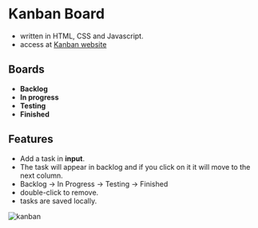 # Kanban Board
- written in HTML, CSS and Javascript.
- access at [Kanban website](kanban.freesite.online)

## Boards
- **Backlog**
- **In progress**
- **Testing**
- **Finished**

## Features
- Add a task in **input**.
- The task will appear in backlog and if you click on it it will move to the next column.
- Backlog -> In Progress -> Testing -> Finished
- double-click to remove.
- tasks are saved locally.

![kanban](https://github.com/user-attachments/assets/98e93f75-ad10-4ce5-9522-4bef71b5372a)
